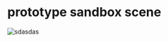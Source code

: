 # prototype sandbox scene
![sdasdas](https://user-images.githubusercontent.com/29487929/142738799-7daf9ea0-988d-41c2-9b88-242e3993eea5.png)

